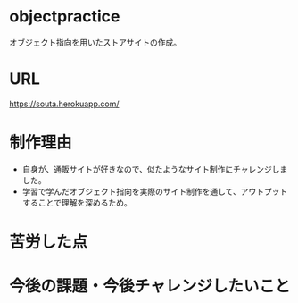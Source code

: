# objectpractice
オブジェクト指向を用いたストアサイトの作成。


# URL
https://souta.herokuapp.com/

# 制作理由
- 自身が、通販サイトが好きなので、似たようなサイト制作にチャレンジしました。
- 学習で学んだオブジェクト指向を実際のサイト制作を通して、アウトプットすることで理解を深めるため。

# 苦労した点

# 今後の課題・今後チャレンジしたいこと
